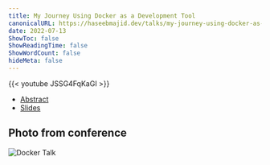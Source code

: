 ```yaml
---
title: My Journey Using Docker as a Development Tool
canonicalURL: https://haseebmajid.dev/talks/my-journey-using-docker-as-a-developer-tool/
date: 2022-07-13
ShowToc: false
ShowReadingTime: false
ShowWordCount: false
hideMeta: false
---
```


{{< youtube JSSG4FqKaGI >}}

- [Abstract](https://ep2022.europython.eu/session/my-journey-using-docker-as-a-development-tool)
- [Slides](https://docker-as-a-dev-tool.haseebmajid.dev/)

## Photo from conference

![Docker Talk](images/docker_talk.jpg)
 